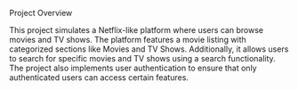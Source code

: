 Project Overview

This project simulates a Netflix-like platform where users can browse movies and TV shows. The platform features a movie listing with categorized sections like Movies and TV Shows. Additionally, it allows users to search for specific movies and TV shows using a search functionality. The project also implements user authentication to ensure that only authenticated users can access certain features.
